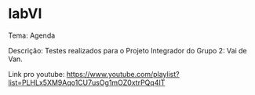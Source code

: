 # labVI

Tema: Agenda

Descrição: Testes realizados para o Projeto Integrador do Grupo 2: Vai de Van.

Link pro youtube: https://www.youtube.com/playlist?list=PLHLx5XM9Aqo1CU7usOg1mOZ0xtrPQq4IT
